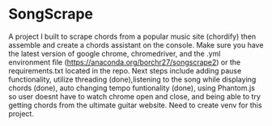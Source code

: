 # SongScrape
A project I built to scrape chords from a popular music site (chordify) then assemble and create a chords assistant on the console. 
Make sure you have the latest version of google chrome, chromedriver, and the .yml environment file (https://anaconda.org/borchr27/songscrape2) or the requirements.txt located in the repo. Next steps include adding pause functionality, utilize threading (done),listening to the song while displaying chords (done), auto changing tempo funtionality (done), using Phantom.js so user doesnt have to watch chrome open and close, and being able to try getting chords from the ultimate guitar website. Need to create venv for this project.

